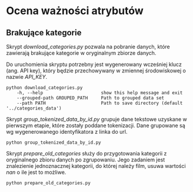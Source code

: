 # Ocena ważności atrybutów

## Brakujące kategorie

Skrypt *download_categories.py* pozwala na pobranie danych, które zawierają brakujące kategorie w oryginalnym zbiorze
danych.

Do uruchomienia skryptu potrzebny jest wygenerowany wcześniej klucz (ang. API key), który będzie przechowywany w
zmiennej środowiskowej o nazwie *API_KEY*.

```commandline
python download_categories.py
    -h, --help                      show this help message and exit
    --grouped-path GROUPED_PATH     Path to grouped data set
    --path PATH                     Path to save directory (default '../categories_data')

```

Skrypt *group_tokenized_data_by_id.py* grupuje dane tekstowe uzyskane w pierwszym etapie, które zostały poddane
tokenizacji. Dane grupowane są wg wygenerowanego identyfikatora z linka do url.

```commandline
python group_tokenized_data_by_id.py

```

Skrypt *prepare_old_categories* służy do przygotowania kategorii z oryginalnego zbioru danych po zgrupowaniu. Jego
zadaniem jest znalezienie jednoznacznej kategorii, do której należy film, usuwa wartości *nan* o ile jest to możliwe.

```commandline
python prepare_old_categories.py
```
